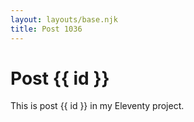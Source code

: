 ```yaml
---
layout: layouts/base.njk
title: Post 1036
---
```


# Post {{ id }}

This is post {{ id }} in my Eleventy project.
